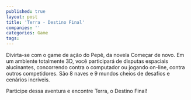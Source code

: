 ```yaml
---
published: true
layout: post
title: 'Terra - Destino Final'
companies: ''
categories: Game
tags: 
---
```

Divirta-se com o game de ação do Pepê, da novela Começar de novo. Em um ambiente totalmente 3D, você participará de disputas espaciais alucinantes, concorrendo contra o computador ou jogando on-line, contra outros competidores. São 8 naves e 9 mundos cheios de desafios e cenários incríveis.







Participe dessa aventura e encontre Terra, o Destino Final!








